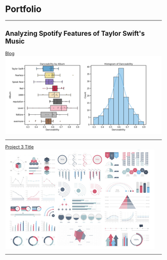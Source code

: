# Portfolio

---

## Analyzing Spotify Features of Taylor Swift's Music

[Blog](/project1_swift)
<img src="images/project1_images/danceability_plot.png?raw=true"/>

---
[Project 3 Title](http://example.com/)
<img src="images/dummy_thumbnail.jpg?raw=true"/>

---
